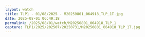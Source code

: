 ```yaml
---
layout: watch
title: TLP1 - 01/08/2025 - M20250801_064918_TLP_1T.jpg
date: 2025-08-01 06:49:18
permalink: /2025/08/01/watch/M20250801_064918_TLP_1
capture: TLP1/2025/202507/20250731/M20250801_064918_TLP_1T.jpg
---
```

